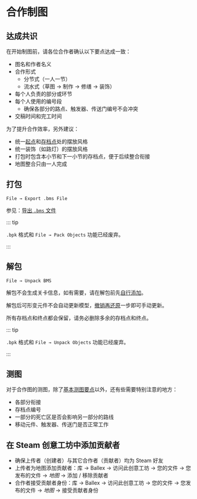 # 合作制图

## 达成共识

在开始制图前，请各位合作者确认以下要点达成一致：

- 图名和作者名义
- 合作形式
  - 分节式（一人一节）
  - 流水式（草图 → 制作 → 修缮 → 装饰）
- 每个人负责的部分或环节
- 每个人使用的编号段
  - 确保各部分的路点、触发器、传送门编号不会冲突
- 交稿时间和完工时间

为了提升合作效率，另外建议：

- 统一[起点](/start/road-locating-at-start-point.md)和[存档点](/start/road-locating-at-save-point.md)处的摆放风格
- 统一装饰（如路灯）的摆放风格
- 打包时包含本小节和下一小节的存档点，便于后续整合衔接
- 地图整合只由一人完成

## 打包

`File → Export .bms File`

参见：[导出 `.bms` 文件](/start/release.md#导出-bms-文件)

::: tip

`.bpk` 格式和 `File → Pack Objects` 功能已经废弃。

:::

## 解包

`File → Unpack BMS`

解包不会生成关卡信息，如有需要，请在解包前先[自行添加](/start/basic-operation.md#添加地图信息)。

解包后可形变元件不会自动更新模型，[撤销再还原](/start/basic-operation.md#撤销与还原)一步即可手动更新。

所有存档点和终点都会保留，请务必删除多余的存档点和终点。

::: tip

`.bpk` 格式和 `File → Unpack Objects` 功能已经废弃。

:::

## 测图

对于合作图的测图，除了[基本测图要点](/start/map-testing.md)以外，还有些需要特别注意的地方：

- 各部分衔接
- 存档点编号
- 一部分的死亡区是否会影响另一部分的路线
- 移动元件、触发器、传送门是否正常工作

## 在 Steam 创意工坊中添加贡献者

- 确保上传者（创建者）与其它合作者（贡献者）均为 Steam 好友
- 上传者为地图添加贡献者：库 → Ballex → 访问此创意工坊 → 您的文件 → 您发布的文件 → _地图_ → 添加 / 移除贡献者
- 合作者接受贡献者身份：库 → Ballex → 访问此创意工坊 → 您的文件 → 您发布的文件 → _地图_ → 接受贡献者身份

